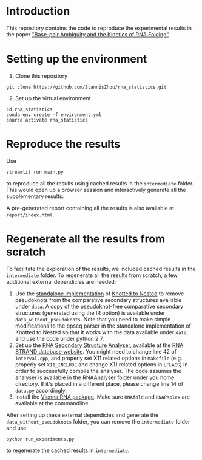 # Introduction

This repository contains the code to reproduce the experimental results in the paper ["Base-pair Ambiguity and the Kinetics of RNA Folding"](https://bmcbioinformatics.biomedcentral.com/articles/10.1186/s12859-019-3303-6).

# Setting up the environment

1. Clone this repository
```
git clone https://github.com/StannisZhou/rna_statistics.git
```

2. Set up the virtual environment
```
cd rna_statistics
conda env create -f environment.yml
source activate rna_statistics
```

# Reproduce the results

Use
```
streamlit run main.py
```
to reproduce all the results using cached results in the `intermediate` folder. This would open up a browser session and interactively generate all the supplementary results.

A pre-generated report containing all the results is also available at `report/index.html`.

# Regenerate all the results from scratch

To facilitate the exploration of the results, we included cached results in the `intermediate` folder. To regenerate all the results from scratch, a few additional external dependicies are needed:

1. Use the [standalone implementation](http://www.ibi.vu.nl/programs/k2nwww/static/k2n_standalone.tgz) of [Knotted to Nested](http://www.ibi.vu.nl/programs/k2nwww/) to remove pseudoknots from the comparative secondary structures available under `data`. A copy of the pseudoknot-free comparative secondary structures (generated using the IR option) is available under `data_without_pseudoknots`. Note that you need to make simple modifications to the bpseq parser in the standalone implementation of Knotted to Nested so that it works with the data available under `data`, and use the code under python 2.7.
2. Set up the [RNA Secondary Structure Analyser](http://www.rnasoft.ca/strand/download/RNAAnalyser.tar.gz), available at the [RNA STRAND database website](http://www.rnasoft.ca/strand/). You might need to change line 42 of `interval.cpp`, and properly set X11 related options in `Makefile` (e.g. properly set `X11_INCLUDE` and change X11 related options in `LFLAGS`) in order to successfully compile the analyser. The code assumes the analyser is available in the RNAAnalyser folder under you home directory. If it's placed in a different place, please change line 14 of `data.py` accordingly.
3. Install the [Vienna RNA package](https://www.tbi.univie.ac.at/RNA/). Make sure `RNAfold`  and `RNAPKplex` are available at the commandline.

After setting up these external dependicies and generate the `data_without_pseudoknots` folder, you can remove the `intermediate` folder and use
```
python run_experiments.py
```
to regenerate the cached results in `intermediate`.
